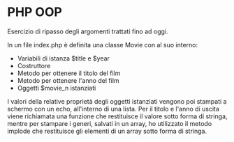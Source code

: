 # PHP OOP

Esercizio di ripasso degli argomenti trattati fino ad oggi.

In un file index.php è definita una classe Movie con al suo interno:

- Variabili di istanza $title e $year
- Costruttore
- Metodo per ottenere il titolo del film
- Metodo per ottenere l'anno del film
- Oggetti $movie_n istanziati 

I valori della relative proprietà degli oggetti istanziati vengono poi stampati a schermo con un echo, all'interno di una lista.
Per il titolo e l'anno di uscita viene richiamata una funzione che restituisce il valore sotto forma di stringa, mentre per stampare i generi, salvati in un array, ho utilizzato il metodo implode che restituisce gli elementi di un array sotto forma di stringa.
